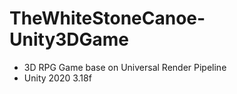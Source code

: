 # TheWhiteStoneCanoe-Unity3DGame
* 3D RPG Game base on Universal Render Pipeline
* Unity 2020 3.18f
